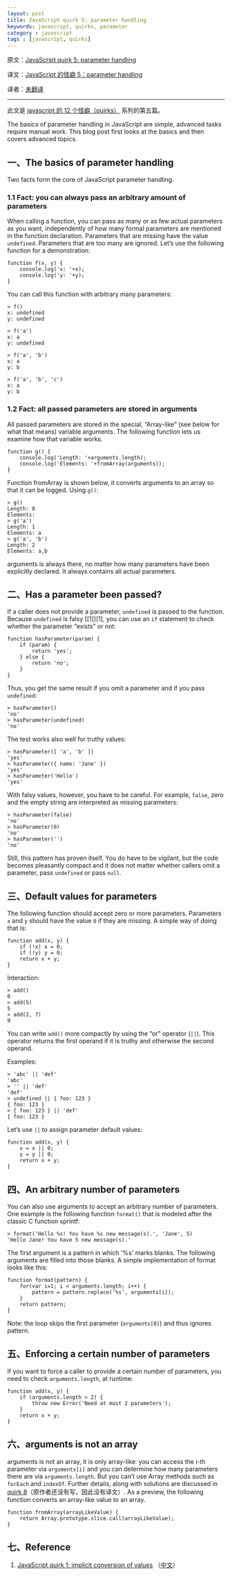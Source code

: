 ```yaml
---
layout: post  
title: JavaScript quirk 5: parameter handling  
keywords: javascript, quirks, parameter 
category : javascript  
tags : [javascript, quirks]
---
```


原文：[JavaScript quirk 5: parameter handling](http://www.2ality.com/2013/04/quirk-automatic-globals.html)

译文：[JavaScript 的怪癖 5：parameter handling](https://github.com/justjavac/justjavac.github.com/blob/master/_posts/translation/12-javascript-quirk-5-parameter-handling.md)

译者：[未翻译]()

----------------------------------------------------

此文是 [javascript 的 12 个怪癖（quirks）](http://justjavac.com/javascript/2013/04/08/12-javascript-quirks.html) 系列的第五篇。

The basics of parameter handling in JavaScript are simple, advanced tasks require manual work. 
This blog post first looks at the basics and then covers advanced topics.

## 一、The basics of parameter handling

Two facts form the core of JavaScript parameter handling.

### 1.1 Fact: you can always pass an arbitrary amount of parameters

When calling a function, you can pass as many or as few actual parameters as you want, 
independently of how many formal parameters are mentioned in the function declaration. 
Parameters that are missing have the value `undefined`. 
Parameters that are too many are ignored. 
Let’s use the following function for a demonstration:

    function f(x, y) {
        console.log('x: '+x);
        console.log('y: '+y);
    }

You can call this function with arbitrary many parameters:

    > f()
    x: undefined
    y: undefined

    > f('a')
    x: a
    y: undefined

    > f('a', 'b')
    x: a
    y: b

    > f('a', 'b', 'c')
    x: a
    y: b

### 1.2 Fact: all passed parameters are stored in arguments

All passed parameters are stored in the special, “Array-like” (see below for what that means) variable arguments. 
The following function lets us examine how that variable works.

    function g() {
        console.log('Length: '+arguments.length);
        console.log('Elements: '+fromArray(arguments));
    }

Function fromArray is shown below, it converts arguments to an array so that it can be logged. 
Using `g()`:

    > g()
    Length: 0
    Elements: 
    > g('a')
    Length: 1
    Elements: a
    > g('a', 'b')
    Length: 2
    Elements: a,b

arguments is always there, no matter how many parameters have been explicitly declared. 
It always contains all actual parameters.

## 二、Has a parameter been passed?

If a caller does not provide a parameter, `undefined` is passed to the function. Because `undefined` is falsy [\[1\]][1], 
you can use an `if` statement to check whether the parameter “exists” or not:

    function hasParameter(param) {
        if (param) {
            return 'yes';
        } else {
            return 'no';
        }
    }

Thus, you get the same result if you omit a parameter and if you pass `undefined`:

    > hasParameter()
    'no'
    > hasParameter(undefined)
    'no'

The test works also well for truthy values:

    > hasParameter([ 'a', 'b' ])
    'yes'
    > hasParameter({ name: 'Jane' })
    'yes'
    > hasParameter('Hello')
    'yes'

With falsy values, however, you have to be careful. 
For example, `false`, zero and the empty string are interpreted as missing parameters:

    > hasParameter(false)
    'no'
    > hasParameter(0)
    'no'
    > hasParameter('')
    'no'

Still, this pattern has proven itself. You do have to be vigilant, 
but the code becomes pleasantly compact and it does not matter whether callers omit a parameter, 
pass `undefined` or pass `null`.

## 三、Default values for parameters

The following function should accept zero or more parameters. 
Parameters `x` and `y` should have the value `0` if they are missing. 
A simple way of doing that is:

    function add(x, y) {
        if (!x) x = 0;
        if (!y) y = 0;
        return x + y;
    }

Interaction:

    > add()
    0
    > add(5)
    5
    > add(2, 7)
    9

You can write `add()` more compactly by using the “or” operator (`||`). 
This operator returns the first operand if it is truthy and otherwise the second operand. 

Examples:

    > 'abc' || 'def'
    'abc'
    > '' || 'def'
    'def'
    > undefined || { foo: 123 }
    { foo: 123 }
    > { foo: 123 } || 'def'
    { foo: 123 }

Let’s use `||` to assign parameter default values:

    function add(x, y) {
        x = x || 0;
        y = y || 0;
        return x + y;
    }

## 四、An arbitrary number of parameters

You can also use arguments to accept an arbitrary number of parameters. 
One example is the following function `format()` that is modeled after the classic C function sprintf:

    > format('Hello %s! You have %s new message(s).', 'Jane', 5)
    'Hello Jane! You have 5 new message(s).'

The first argument is a pattern in which '%s' marks blanks. 
The following arguments are filled into those blanks. 
A simple implementation of format looks like this:

    function format(pattern) {
        for(var i=1; i < arguments.length; i++) {
            pattern = pattern.replace('%s', arguments[i]);
        }
        return pattern;
    }

Note: the loop skips the first parameter (`arguments[0]`) and thus ignores pattern.

## 五、Enforcing a certain number of parameters

If you want to force a caller to provide a certain number of parameters, you need to check `arguments.length`, at runtime:

    function add(x, y) {
        if (arguments.length > 2) {
            throw new Error('Need at most 2 parameters');
        }
        return x + y;
    }

## 六、arguments is not an array

arguments is not an array, it is only array-like: you can access the i-th parameter via `arguments[i]` and you can determine how many parameters there are via `arguments.length`. 
But you can’t use Array methods such as `forEach` and `indexOf`. 
Further details, along with solutions are discussed in [quirk 8]()（原作者还没有写，因此没有译文）. 
As a preview, the following function converts an array-like value to an array.

    function fromArray(arrayLikeValue) {
        return Array.prototype.slice.call(arrayLikeValue);
    }

## 七、Reference

1. [JavaScript quirk 1: implicit conversion of values][1en] （[中文][1zh]）

[1en]: http://www.2ality.com/2013/04/quirk-implicit-conversion.html "JavaScript quirk 1: implicit conversion of values"
[1zh]: http://justjavac.com/javascript/2013/04/08/javascript-quirk-1-implicit-conversion-of-values.html "JavaScript 的怪癖 1：隐式类型转换"